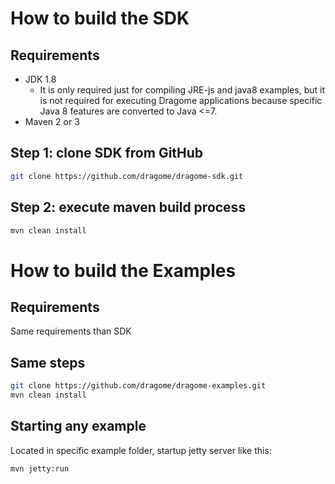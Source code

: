 # How to build the SDK

## Requirements

 - JDK 1.8
     - It is only required just for compiling JRE-js and java8 examples, but it is not required for executing Dragome applications because specific Java 8 features are converted to Java <=7.
 - Maven 2 or 3


## Step 1: clone SDK from GitHub

``` bash
git clone https://github.com/dragome/dragome-sdk.git
```

## Step 2: execute maven build process

``` bash
mvn clean install
```



# How to build the Examples

## Requirements
Same requirements than SDK

## Same steps
``` bash
git clone https://github.com/dragome/dragome-examples.git
mvn clean install
```

## Starting any example

Located in specific example folder, startup jetty server like this:
``` bash
mvn jetty:run
```
